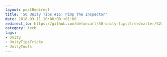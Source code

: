 ```yaml
---
layout: postRedirect
title: '50 Unity Tips #15: Pimp the Inspector'
date: 2018-03-11 10:00:00 +01:00
redirect_to: https://github.com/defuncart/50-unity-tips/tree/master/%2315-PimpTheInspector
category: tech
tags:
- Unity
- UnityTipsTricks
- UnityTools
---
```

